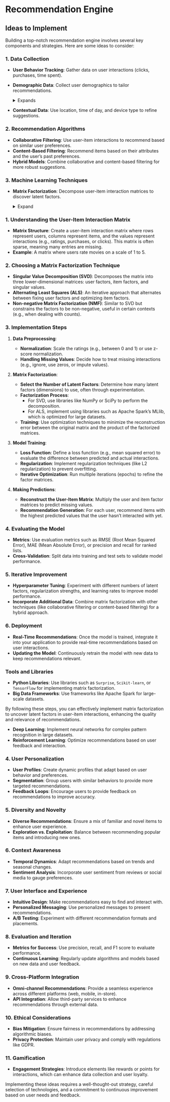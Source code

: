# Recommendation Engine

## Ideas to Implement 

Building a top-notch recommendation engine involves several key components and strategies. Here are some ideas to consider:

### 1. **Data Collection**
   - **User Behavior Tracking**: Gather data on user interactions (clicks, purchases, time spent).
   - **Demographic Data**: Collect user demographics to tailor recommendations.
     <details>
        <summary>Expands</summary>

       Collecting and utilizing demographic data can significantly enhance the personalization of a recommendation engine. Here’s a deeper look at how it works and its benefits:

        ### What Demographic Data to Collect
        1. **Age**: Understanding the age range of users can help tailor recommendations to specific life stages (e.g., products for young adults vs. seniors).
        2. **Gender**: Certain products may appeal more to specific genders, allowing for targeted marketing and recommendations.
        3. **Location**: Geographic data can influence preferences based on local culture, trends, or climate (e.g., recommending winter gear in colder regions).
        4. **Income Level**: Insights into a user’s purchasing power can help suggest products within their budget.
        5. **Education Level**: This can influence the complexity or type of products recommended (e.g., books, courses).
        6. **Occupation**: Job roles can indicate specific interests or needs, allowing for targeted recommendations (e.g., tech tools for IT professionals).

        ### How to Collect Demographic Data
        - **User Profiles**: Encourage users to create profiles where they can voluntarily share demographic information.
        - **Surveys and Polls**: Use brief surveys during signup or app usage to gather demographic data.
        - **Social Media Integration**: Allow users to sign up via social media, where demographic data can be accessed with consent.
        - **Purchase History Analysis**: Analyze past purchases to infer demographic attributes (e.g., buying baby products suggests a parent).

        ### Utilizing Demographic Data for Recommendations
        1. **Personalization**: Tailor recommendations based on demographic segments. For example, recommend trending fashion items to younger users while suggesting home improvement products to older demographics.
        2. **Segmentation**: Group users into segments based on demographics, allowing for targeted marketing campaigns and curated content.
        3. **Trend Analysis**: Identify demographic trends over time to refine recommendations and stay ahead of market demands.
        4. **Cross-Demographic Recommendations**: Use demographic data to introduce users to items outside their typical interests, enhancing diversity in their experience.

        ### Benefits
        - **Improved Relevance**: Users receive recommendations that are more likely to resonate with their life stage and preferences.
        - **Increased Engagement**: Tailored recommendations can lead to higher click-through rates and conversions.
        - **Enhanced Customer Loyalty**: Personalized experiences foster a sense of understanding and connection, encouraging repeat visits.

        ### Considerations
        - **Privacy Concerns**: Always ensure data collection complies with privacy regulations (like GDPR) and prioritize user consent.
        - **Data Accuracy**: Encourage users to keep their demographic information up-to-date to maintain the accuracy of recommendations.

         By effectively leveraging demographic data, a recommendation engine can become significantly more intuitive and aligned with user needs, ultimately enhancing the overall user experience.
        
     </details>
     
   - **Contextual Data**: Use location, time of day, and device type to refine suggestions.

### 2. **Recommendation Algorithms**
   - **Collaborative Filtering**: Use user-item interactions to recommend based on similar user preferences.
   - **Content-Based Filtering**: Recommend items based on their attributes and the user’s past preferences.
   - **Hybrid Models**: Combine collaborative and content-based filtering for more robust suggestions.

### 3. **Machine Learning Techniques**
   - **Matrix Factorization**: Decompose user-item interaction matrices to discover latent factors.

      <details>
         <summary>Expand</summary>
         
     Matrix factorization is a powerful technique used in recommendation systems to identify latent factors that explain user preferences. Here’s how to achieve this in practice:

### 1. **Understanding the User-Item Interaction Matrix**
   - **Matrix Structure**: Create a user-item interaction matrix where rows represent users, columns represent items, and the values represent interactions (e.g., ratings, purchases, or clicks). This matrix is often sparse, meaning many entries are missing.
   - **Example**: A matrix where users rate movies on a scale of 1 to 5.

### 2. **Choosing a Matrix Factorization Technique**
   - **Singular Value Decomposition (SVD)**: Decomposes the matrix into three lower-dimensional matrices: user factors, item factors, and singular values.
   - **Alternating Least Squares (ALS)**: An iterative approach that alternates between fixing user factors and optimizing item factors.
   - **Non-negative Matrix Factorization (NMF)**: Similar to SVD but constrains the factors to be non-negative, useful in certain contexts (e.g., when dealing with counts).

### 3. **Implementation Steps**
1. **Data Preprocessing**:
   - **Normalization**: Scale the ratings (e.g., between 0 and 1) or use z-score normalization.
   - **Handling Missing Values**: Decide how to treat missing interactions (e.g., ignore, use zeros, or impute values).

2. **Matrix Factorization**:
   - **Select the Number of Latent Factors**: Determine how many latent factors (dimensions) to use, often through experimentation.
   - **Factorization Process**:
     - For SVD, use libraries like NumPy or SciPy to perform the decomposition.
     - For ALS, implement using libraries such as Apache Spark’s MLlib, which is optimized for large datasets.
   - **Training**: Use optimization techniques to minimize the reconstruction error between the original matrix and the product of the factorized matrices.

3. **Model Training**:
   - **Loss Function**: Define a loss function (e.g., mean squared error) to evaluate the difference between predicted and actual interactions.
   - **Regularization**: Implement regularization techniques (like L2 regularization) to prevent overfitting.
   - **Iterative Optimization**: Run multiple iterations (epochs) to refine the factor matrices.

4. **Making Predictions**:
   - **Reconstruct the User-Item Matrix**: Multiply the user and item factor matrices to predict missing values.
   - **Recommendation Generation**: For each user, recommend items with the highest predicted values that the user hasn’t interacted with yet.

### 4. **Evaluating the Model**
- **Metrics**: Use evaluation metrics such as RMSE (Root Mean Squared Error), MAE (Mean Absolute Error), or precision and recall for ranked lists.
- **Cross-Validation**: Split data into training and test sets to validate model performance.

### 5. **Iterative Improvement**
- **Hyperparameter Tuning**: Experiment with different numbers of latent factors, regularization strengths, and learning rates to improve model performance.
- **Incorporate Additional Data**: Combine matrix factorization with other techniques (like collaborative filtering or content-based filtering) for a hybrid approach.

### 6. **Deployment**
- **Real-Time Recommendations**: Once the model is trained, integrate it into your application to provide real-time recommendations based on user interactions.
- **Updating the Model**: Continuously retrain the model with new data to keep recommendations relevant.

### Tools and Libraries
- **Python Libraries**: Use libraries such as `Surprise`, `Scikit-learn`, or `TensorFlow` for implementing matrix factorization.
- **Big Data Frameworks**: Use frameworks like Apache Spark for large-scale datasets.

By following these steps, you can effectively implement matrix factorization to uncover latent factors in user-item interactions, enhancing the quality and relevance of recommendations.
      
</details>
     
   - **Deep Learning**: Implement neural networks for complex pattern recognition in large datasets.
   - **Reinforcement Learning**: Optimize recommendations based on user feedback and interaction.

### 4. **User Personalization**
   - **User Profiles**: Create dynamic profiles that adapt based on user behavior and preferences.
   - **Segmentation**: Group users with similar behaviors to provide more targeted recommendations.
   - **Feedback Loops**: Encourage users to provide feedback on recommendations to improve accuracy.

### 5. **Diversity and Novelty**
   - **Diverse Recommendations**: Ensure a mix of familiar and novel items to enhance user experience.
   - **Exploration vs. Exploitation**: Balance between recommending popular items and introducing new ones.

### 6. **Context Awareness**
   - **Temporal Dynamics**: Adapt recommendations based on trends and seasonal changes.
   - **Sentiment Analysis**: Incorporate user sentiment from reviews or social media to gauge preferences.

### 7. **User Interface and Experience**
   - **Intuitive Design**: Make recommendations easy to find and interact with.
   - **Personalized Messaging**: Use personalized messages to present recommendations.
   - **A/B Testing**: Experiment with different recommendation formats and placements.

### 8. **Evaluation and Iteration**
   - **Metrics for Success**: Use precision, recall, and F1 score to evaluate performance.
   - **Continuous Learning**: Regularly update algorithms and models based on new data and user feedback.

### 9. **Cross-Platform Integration**
   - **Omni-channel Recommendations**: Provide a seamless experience across different platforms (web, mobile, in-store).
   - **API Integration**: Allow third-party services to enhance recommendations through external data.

### 10. **Ethical Considerations**
   - **Bias Mitigation**: Ensure fairness in recommendations by addressing algorithmic biases.
   - **Privacy Protection**: Maintain user privacy and comply with regulations like GDPR.

### 11. **Gamification**
   - **Engagement Strategies**: Introduce elements like rewards or points for interactions, which can enhance data collection and user loyalty.

Implementing these ideas requires a well-thought-out strategy, careful selection of technologies, and a commitment to continuous improvement based on user needs and feedback.
